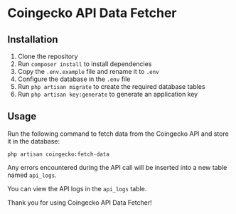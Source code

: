 # Coingecko API Data Fetcher

## Installation

1. Clone the repository
2. Run `composer install` to install dependencies
3. Copy the `.env.example` file and rename it to `.env`
4. Configure the database in the `.env` file
5. Run `php artisan migrate` to create the required database tables
6. Run `php artisan key:generate` to generate an application key

## Usage

Run the following command to fetch data from the Coingecko API and store it in the database:

```
php artisan coingecko:fetch-data
```

Any errors encountered during the API call will be inserted into a new table named `api_logs`.

You can view the API logs in the `api_logs` table.

Thank you for using Coingecko API Data Fetcher!
